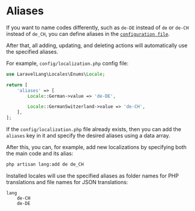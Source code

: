 # Aliases

If you want to name codes differently, such as `de-DE` instead of `de` or `de-CH` instead of `de_CH`, you can define
aliases in
the [`configuration file`](https://github.com/Laravel-Lang/locales/blob/main/config/public.php).

After that, all adding, updating, and deleting actions will automatically use the specified aliases.

For example, `config/localization.php` config file:

```php
use LaravelLang\Locales\Enums\Locale;

return [
    'aliases' => [
        Locale::German->value => 'de-DE',

        Locale::GermanSwitzerland->value => 'de-CH',
    ],
];
```

If the `config/localization.php` file already exists, then you can add the `aliases` key in it and specify the desired
aliases using a data array.

After this, you can, for example, add new localizations by specifying both the main code and its alias:

```bash
php artisan lang:add de de_CH
```

Installed locales will use the specified aliases as folder names for PHP translations and file names for JSON
translations:

```
lang
    de-CH
    de-DE
```
